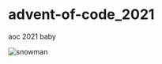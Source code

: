 # advent-of-code_2021
aoc 2021 baby

![snowman](https://i.giphy.com/media/72F0mmiIqFn5m/giphy.webp)
